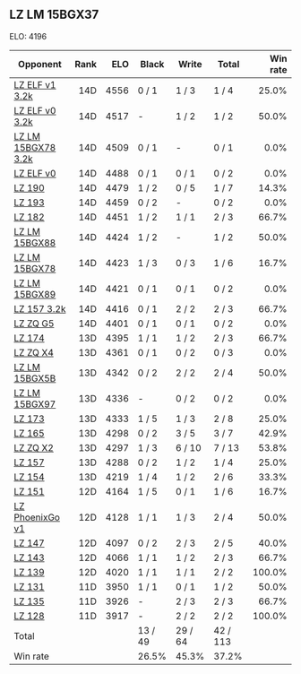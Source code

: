 ## LZ LM 15BGX37 ##

ELO: 4196

Opponent | Rank | ELO | Black | Write | Total | Win rate
---------|-----:|----:|-------|-------|-------|-------:
[LZ ELF v1 3.2k](LZ%20ELF%20v1%203.2k.md) | 14D | 4556 | 0 / 1 | 1 / 3 | 1 / 4 | 25.0%
[LZ ELF v0 3.2k](LZ%20ELF%20v0%203.2k.md) | 14D | 4517 | - | 1 / 2 | 1 / 2 | 50.0%
[LZ LM 15BGX78 3.2k](LZ%20LM%2015BGX78%203.2k.md) | 14D | 4509 | 0 / 1 | - | 0 / 1 | 0.0%
[LZ ELF v0](LZ%20ELF%20v0.md) | 14D | 4488 | 0 / 1 | 0 / 1 | 0 / 2 | 0.0%
[LZ 190](LZ%20190.md) | 14D | 4479 | 1 / 2 | 0 / 5 | 1 / 7 | 14.3%
[LZ 193](LZ%20193.md) | 14D | 4459 | 0 / 2 | - | 0 / 2 | 0.0%
[LZ 182](LZ%20182.md) | 14D | 4451 | 1 / 2 | 1 / 1 | 2 / 3 | 66.7%
[LZ LM 15BGX88](LZ%20LM%2015BGX88.md) | 14D | 4424 | 1 / 2 | - | 1 / 2 | 50.0%
[LZ LM 15BGX78](LZ%20LM%2015BGX78.md) | 14D | 4423 | 1 / 3 | 0 / 3 | 1 / 6 | 16.7%
[LZ LM 15BGX89](LZ%20LM%2015BGX89.md) | 14D | 4421 | 0 / 1 | 0 / 1 | 0 / 2 | 0.0%
[LZ 157 3.2k](LZ%20157%203.2k.md) | 14D | 4416 | 0 / 1 | 2 / 2 | 2 / 3 | 66.7%
[LZ ZQ G5](LZ%20ZQ%20G5.md) | 14D | 4401 | 0 / 1 | 0 / 1 | 0 / 2 | 0.0%
[LZ 174](LZ%20174.md) | 13D | 4395 | 1 / 1 | 1 / 2 | 2 / 3 | 66.7%
[LZ ZQ X4](LZ%20ZQ%20X4.md) | 13D | 4361 | 0 / 1 | 0 / 2 | 0 / 3 | 0.0%
[LZ LM 15BGX5B](LZ%20LM%2015BGX5B.md) | 13D | 4342 | 0 / 2 | 2 / 2 | 2 / 4 | 50.0%
[LZ LM 15BGX97](LZ%20LM%2015BGX97.md) | 13D | 4336 | - | 0 / 2 | 0 / 2 | 0.0%
[LZ 173](LZ%20173.md) | 13D | 4333 | 1 / 5 | 1 / 3 | 2 / 8 | 25.0%
[LZ 165](LZ%20165.md) | 13D | 4298 | 0 / 2 | 3 / 5 | 3 / 7 | 42.9%
[LZ ZQ X2](LZ%20ZQ%20X2.md) | 13D | 4297 | 1 / 3 | 6 / 10 | 7 / 13 | 53.8%
[LZ 157](LZ%20157.md) | 13D | 4288 | 0 / 2 | 1 / 2 | 1 / 4 | 25.0%
[LZ 154](LZ%20154.md) | 13D | 4219 | 1 / 4 | 1 / 2 | 2 / 6 | 33.3%
[LZ 151](LZ%20151.md) | 12D | 4164 | 1 / 5 | 0 / 1 | 1 / 6 | 16.7%
[LZ PhoenixGo v1](LZ%20PhoenixGo%20v1.md) | 12D | 4128 | 1 / 1 | 1 / 3 | 2 / 4 | 50.0%
[LZ 147](LZ%20147.md) | 12D | 4097 | 0 / 2 | 2 / 3 | 2 / 5 | 40.0%
[LZ 143](LZ%20143.md) | 12D | 4066 | 1 / 1 | 1 / 2 | 2 / 3 | 66.7%
[LZ 139](LZ%20139.md) | 12D | 4020 | 1 / 1 | 1 / 1 | 2 / 2 | 100.0%
[LZ 131](LZ%20131.md) | 11D | 3950 | 1 / 1 | 0 / 1 | 1 / 2 | 50.0%
[LZ 135](LZ%20135.md) | 11D | 3926 | - | 2 / 3 | 2 / 3 | 66.7%
[LZ 128](LZ%20128.md) | 11D | 3917 | - | 2 / 2 | 2 / 2 | 100.0%
Total | | | 13 / 49 | 29 / 64 | 42 / 113 | 
Win rate| | | 26.5% | 45.3% | 37.2% | 
